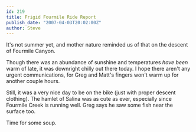 ```yaml
---
id: 219
title: Frigid Fourmile Ride Report
publish_date: "2007-04-03T20:02:00Z"
author: Steve
---
```

It's not summer yet, and mother nature reminded us of that on the descent of Fourmile Canyon.

Though there was an abundance of sunshine and temperatures _have been_ warm of late, it was downright chilly out there today. I hope there aren't any urgent communications, for Greg and Matt's fingers won't warm up for another couple hours.

Still, it was a very nice day to be on the bike (just with proper descent clothing). The hamlet of Salina was as cute as ever, especially since Fourmile Creek is running well. Greg says he saw some fish near the surface too.

Time for some soup.
